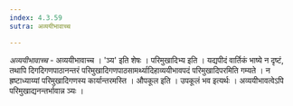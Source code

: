 ```yaml
---
index: 4.3.59
sutra: अव्ययीभावाच्च

---
```

_अव्ययीभावाच्च_ - अव्ययीभावाच्च । 'ञ्य' इति शेषः ।	परिमुखादिभ्य इति । यद्यपीदं वार्तिकं भाष्ये न दृष्टं, तथापि दिगदिगणपाठानन्तरं परिमुखादिगणपाठसामर्थ्यादिहाव्ययीभावपदं परिमुखादिपरमिति गम्यते । न ह्रष्टाध्याय्यां परिमुखादिगणस्य कार्यान्तरमस्ति । औपकूल इति । उपकूलं भव इत्यर्थः । अव्ययीभावत्वेऽपि परिमुखाद्यनन्तर्भावान्न ञ्यः । 